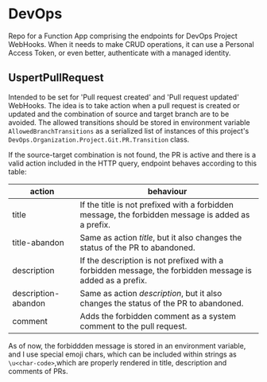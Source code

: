 # DevOps
Repo for a Function App comprising the endpoints for DevOps Project WebHooks.
When it needs to make CRUD operations, it can use a Personal Access Token, or even better, authenticate with a managed identity.
## UspertPullRequest
Intended to be set for 'Pull request created' and 'Pull request updated' WebHooks.
The idea is to take action when a pull request is created or updated and the combination of source and target branch are to be avoided.
The allowed transitions should be stored in environment variable `AllowedBranchTransitions` as a serialized list of instances of this project's `DevOps.Organization.Project.Git.PR.Transition` class.

If the source-target combination is not found, the PR is active and there is a valid action included in the HTTP query, endpoint behaves according to this table:

| action              | behaviour
| ------------------- | -------------------------------------------------------------------------------------------------------- |
| title               | If the title is not prefixed with a forbidden message, the forbidden message is added as a prefix.       |
| title-abandon       | Same as action _title_, but it also changes the status of the PR to abandoned.                           |
| description         | If the description is not prefixed with a forbidden message, the forbidden message is added as a prefix. |
| description-abandon | Same as action _description_, but it also changes the status of the PR to abandoned.                     |
| comment             | Adds the forbidden comment as a system comment to the pull request.                                      | 

As of now, the forbiddden message is stored in an environment variable, and I use special emoji chars, which can be included within strings as `\u<char-code>`,which are properly rendered in title, description and comments of PRs.
